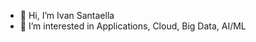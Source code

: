 - 👋 Hi, I’m Ivan Santaella
- 👀 I’m interested in Applications, Cloud, Big Data, AI/ML

<!---
ivan-troy-2001/ivan-troy-2001 is a ✨ special ✨ repository because its `README.md` (this file) appears on your GitHub profile.
You can click the Preview link to take a look at your changes.
--->
